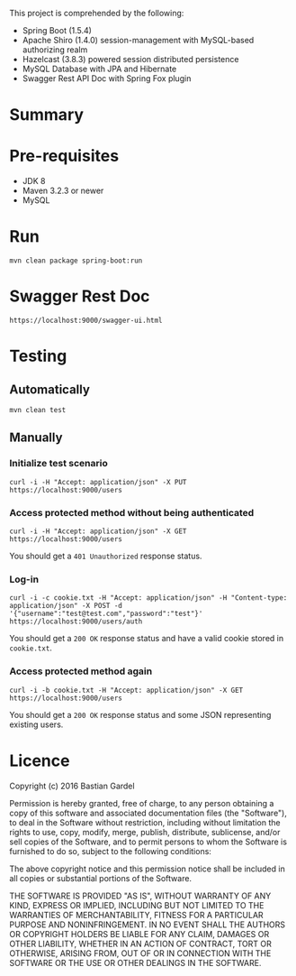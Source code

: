This project is comprehended by the following:
* Spring Boot (1.5.4)
* Apache Shiro (1.4.0) session-management with MySQL-based authorizing realm
* Hazelcast (3.8.3) powered session distributed persistence
* MySQL Database with JPA and Hibernate
* Swagger Rest API Doc with Spring Fox plugin


# Summary



# Pre-requisites

* JDK 8
* Maven 3.2.3 or newer
* MySQL 

# Run

```
mvn clean package spring-boot:run
```

# Swagger Rest Doc
```
https://localhost:9000/swagger-ui.html 
```

# Testing

## Automatically

```mvn clean test```

## Manually

### Initialize test scenario

```
curl -i -H "Accept: application/json" -X PUT https://localhost:9000/users
```

### Access protected method without being authenticated

```
curl -i -H "Accept: application/json" -X GET https://localhost:9000/users
```

You should get a ```401 Unauthorized``` response status.

### Log-in

```
curl -i -c cookie.txt -H "Accept: application/json" -H "Content-type: application/json" -X POST -d '{"username":"test@test.com","password":"test"}' https://localhost:9000/users/auth
```

You should get a ```200 OK``` response status and have a valid cookie stored in ```cookie.txt```.

### Access protected method again

```
curl -i -b cookie.txt -H "Accept: application/json" -X GET https://localhost:9000/users
```

You should get a ```200 OK``` response status and some JSON representing existing users.


# Licence
Copyright (c) 2016 Bastian Gardel

Permission is hereby granted, free of charge, to any person obtaining a copy of this software and associated documentation files (the "Software"), to deal in the Software without restriction, including without limitation the rights to use, copy, modify, merge, publish, distribute, sublicense, and/or sell copies of the Software, and to permit persons to whom the Software is furnished to do so, subject to the following conditions:

The above copyright notice and this permission notice shall be included in all copies or substantial portions of the Software.

THE SOFTWARE IS PROVIDED "AS IS", WITHOUT WARRANTY OF ANY KIND, EXPRESS OR IMPLIED, INCLUDING BUT NOT LIMITED TO THE WARRANTIES OF MERCHANTABILITY, FITNESS FOR A PARTICULAR PURPOSE AND NONINFRINGEMENT. IN NO EVENT SHALL THE AUTHORS OR COPYRIGHT HOLDERS BE LIABLE FOR ANY CLAIM, DAMAGES OR OTHER LIABILITY, WHETHER IN AN ACTION OF CONTRACT, TORT OR OTHERWISE, ARISING FROM, OUT OF OR IN CONNECTION WITH THE SOFTWARE OR THE USE OR OTHER DEALINGS IN THE SOFTWARE.

